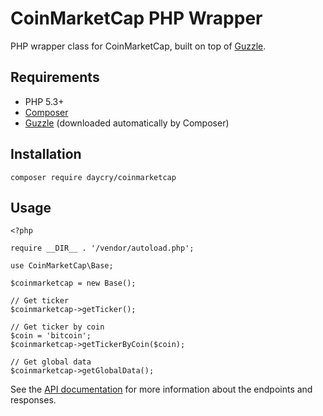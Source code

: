 # CoinMarketCap PHP Wrapper

PHP wrapper class for CoinMarketCap, built on top of [Guzzle](https://github.com/guzzle/guzzle).

## Requirements

* PHP 5.3+
* [Composer](https://getcomposer.org/)
* [Guzzle](https://github.com/guzzle/guzzle) (downloaded automatically by Composer)

## Installation

`composer require daycry/coinmarketcap`

## Usage

```
<?php

require __DIR__ . '/vendor/autoload.php';

use CoinMarketCap\Base;

$coinmarketcap = new Base();

// Get ticker
$coinmarketcap->getTicker();

// Get ticker by coin
$coin = 'bitcoin';
$coinmarketcap->getTickerByCoin($coin);

// Get global data
$coinmarketcap->getGlobalData();
```

See the [API documentation](https://coinmarketcap.com/api/) for more information about the endpoints and responses.
